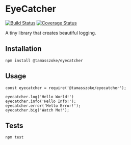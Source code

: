 EyeCatcher
=========

[![Build Status](https://travis-ci.org/tamasszoke/eyecatcher.svg?branch=master)](https://travis-ci.org/tamasszoke/eyecatcher) [![Coverage Status](https://coveralls.io/repos/github/tamasszoke/eyecatcher/badge.svg?branch=master)](https://coveralls.io/github/tamasszoke/eyecatcher?branch=master)

A tiny library that creates beautiful logging.

## Installation

  `npm install @tamasszoke/eyecatcher`

## Usage

    const eyecatcher = require('@tamasszoke/eyecatcher');

    eyecatcher.log('Hello World!')
    eyecatcher.info('Hello Info!');
    eyecatcher.error('Hello Error!');
    eyecatcher.big('Watch Me!');

## Tests

  `npm test`